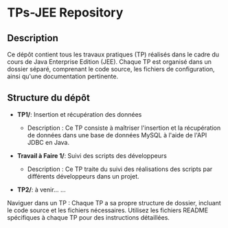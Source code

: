# TPs-JEE Repository

## Description
Ce dépôt contient tous les travaux pratiques (TP) réalisés dans le cadre du cours de Java Enterprise Edition (JEE). Chaque TP est organisé dans un dossier séparé, comprenant le code source, les fichiers de configuration, ainsi qu'une documentation pertinente.

## Structure du dépôt
- **TP1/**: Insertion et récupération des données
  - Description : Ce TP consiste à maîtriser l'insertion et la récupération de données dans une base de données MySQL à l'aide de l'API JDBC en Java.
  
- **Travail à Faire 1/**: Suivi des scripts des développeurs
  - Description : Ce TP traite du suivi des réalisations des scripts par différents développeurs dans un projet.

- **TP2/**: à venir...
...

Naviguer dans un TP : Chaque TP a sa propre structure de dossier, incluant le code source et les fichiers nécessaires. Utilisez les fichiers README spécifiques à chaque TP pour des instructions détaillées.
